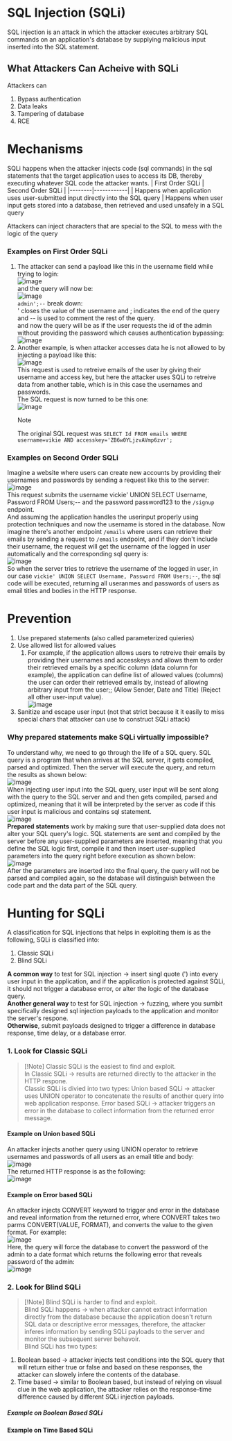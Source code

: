 # SQL Injection (SQLi)
SQL injection is an attack in which the attacker executes arbitrary SQL commands on an application's database by supplying malicious input inserted into the SQL statement. 
## What Attackers Can Acheive with SQLi
Attackers can
1. Bypass authentication
2. Data leaks
3. Tampering of database
4. RCE

# Mechanisms
SQLi happens when the attacker injects code (sql commands) in the sql statements that the target application uses to access its DB, thereby executing whatever SQL code the attacker wants. 
| First Order SQLi       | Second Order SQLi           |
|--------|------------|
| Happens when application uses user-submitted input directly into the SQL query | Happens when user input gets stored into a database, then retrieved and used unsafely in a SQL query
 
Attackers can inject characters that are special to the SQL to mess with the logic of the query</br>
### Examples on First Order SQLi
1. The attacker can send a payload like this in the username field while trying to login:</br>
  ![image](https://github.com/user-attachments/assets/d43e3fb8-4e5a-4293-b2f8-93b39c508739) </br>
  and the query will now be: </br>
  ![image](https://github.com/user-attachments/assets/b656954a-d0c7-4fc0-8692-cb60498c2a8a) </br>
  `admin';--` break down:</br>
         ' closes the value of the username and ; indicates the end of the query and -- is used to comment the rest of the query.</br>
   and now the query will be as if the user requests the id of the admin without providing the password which causes authentication bypassing:</br>
   ![image](https://github.com/user-attachments/assets/7f79985c-3b6a-4abc-a1c8-f71cbe8ee424)</br>
2. Another example, is when attacker accesses data he is not allowed to by injecting a payload like this: </br>
   ![image](https://github.com/user-attachments/assets/592b5ac8-e7a6-4ad3-8c0e-a21eb101142d)</br>
   This request is used to retreive emails of the user by giving their username and access key, but here the attacker uses SQLi to retreive data from another table, which is in this case the usernames and passwords.</br>
   The SQL request is now turned to be this one:</br>
   ![image](https://github.com/user-attachments/assets/4bd540fc-d4eb-4cea-ae5c-5a21e65252ec)</br>
   >[!Note]
   >The original SQL request was `SELECT Id FROM emails WHERE username=vikie AND accesskey='ZB6w0YLjzvAVmp6zvr';` </br>
### Examples on Second Order SQLi
Imagine a website where users can create new accounts by providing their usernames and passwords by sending a request like this to the server:</br>
![image](https://github.com/user-attachments/assets/39ff51df-8e8d-414f-891b-ffa6b3d179f4)</br>
This request submits the username vickie' UNION SELECT Username, Password FROM Users;-- and the password password123 to the `/signup` endpoint.</br>
And assuming the application handles the userinput properly using protection techniques and now the username is stored in the database. Now imagine there's another endpoint `/emails` where users can retrieve their emails by sending a request to `/emails` endpoint, and if they don't include their username, the request will get the username of the logged in user automatically and the corresponding sql query is:</br>
![image](https://github.com/user-attachments/assets/dc8767a2-2c88-4311-8be6-8368fff3b219)</br>
So when the server tries to retrieve the username of the logged in user, in our case `vickie' UNION SELECT Username,
Password FROM Users;--`, the sql code will be executed, returning all useranmes and passwords of users as email titles and bodies in the HTTP response.</br>
# Prevention
1. Use prepared statements (also called parameterized quieries)
2. Use allowed list for allowed values
   1. For example, if the application allows users to retreive their emails by providing their usernames and accesskeys and allows them to order their retrieved emails by a specific column (data column for example), the application can define list of allowed values (columns) the user can order their retrieved emails by, instead of allowing arbitrary input from the user;; (Allow Sender, Date and Title) (Reject all other user-input value).</br>![image](https://github.com/user-attachments/assets/ee5c19d1-250b-4319-beb0-1c4002cc1200)</br>
3. Sanitize and escape user input (not that strict because it it easily to miss special chars that attacker can use to construct SQLi attack)

### Why prepared statements make SQLi virtually impossible?
To understand why, we need to go through the life of a SQL query. SQL query is a program that when arrives at the SQL server, it gets compiled, parsed and optimized. Then the server will execute the query, and return the results as shown below:
</br>![image](https://github.com/user-attachments/assets/91a4f084-6c11-4d96-b0c4-9c1bd26805f0)</br>
When injecting user input into the SQL query, user input will be sent along with the query to the SQL server and and then gets compiled, parsed and optimized, meaning that it will be interpreted by the server as code if this user input is malicious and contains sql statement. </br>
![image](https://github.com/user-attachments/assets/646e7249-2849-475b-a886-75e4385f326c)</br>
**Prepared statements** work by making sure that user-supplied data does not alter your SQL query's logic. SQL statements are sent and compiled by the server before any user-supplied parameters are inserted, meaning that you define the SQL logic first, compile it and then insert user-supplied parameters into the query right before execution as shown below:</br>
![image](https://github.com/user-attachments/assets/44ea13f3-4a6b-4299-84ab-bfa7b159683b)</br>
After the parameters are inserted into the final query, the query will not be parsed and compiled again, so the database will distinguish between the code part and the data part of the SQL query.
# Hunting for SQLi 
A classification for SQL injections that helps in exploiting them is as the following, SQLi is classified into:</br>
1. Classic SQLi
2. Blind SQLi </br>

**A common way** to test for SQL injection -> insert singl quote (') into every user input in the application, and if the application is protected against SQLi, it should not trigger a database error, or alter the logic of the database query.</br>
**Another general way** to test for SQL injection -> fuzzing, where you sumbit specifically designed sql injection payloads to the application and monitor the server's respone.</br>
**Otherwise**, submit payloads designed to trigger a difference in database response, time delay, or a database error. </br>
### 1. Look for Classic SQLi
>[!Note] Classic SQLi is the easiest to find and exploit.</br>
In Classic SQLi -> results are returned directly to the attacker in the HTTP respone.</br>
Classic SQLi is divied into two types:
>Union based SQLi -> attacker uses UNION operator to concatenate the results of another query into web application response.
>Error based SQLi -> attacker triggers an error in the database to collect information from the returned error message.
#### Example on Union based SQLi
An attacker injects another query using UNION operator to retrieve usernames and passwords of all users as an email title and body:</br>
![image](https://github.com/user-attachments/assets/febea087-3945-43fe-8743-d250b8308980) </br>
The returned HTTP response is as the following:</br>
![image](https://github.com/user-attachments/assets/37bb90e4-d83d-4125-856b-c2c6cb3c0726)</br>

#### Example on Error based SQLi
An attacker injects CONVERT keyword to trigger and error in the database and reveal information from the returned error, where CONVERT takes two parms CONVERT(VALUE, FORMAT), and converts the value to the given format. For example: </br>
![image](https://github.com/user-attachments/assets/d558b236-eb32-4bfc-84bc-a872f4ce75d1)</br>
Here, the query will force the database to convert the password of the admin to a date format which returns the following error that reveals password of the admin:</br>
![image](https://github.com/user-attachments/assets/edc926b1-1241-4c48-bc4a-c2e85c88683f)

### 2. Look for Blind SQLi
>[!Note] Blind SQLi is harder to find and exploit.</br>
Blind SQLi happens -> when attacker cannot extract information directly from the database because the application doesn't return SQL data or descriptive error messages, therefore, the attacker inferes information by sending SQLi payloads to the server and monitor the subsequent server behavoir.</br>
Blind SQLi has two types:
1. Boolean based -> attacker injects test conditions into the SQL query that will return either true or false and based on these responses, the attacker can slowely infere the contents of the database. 
2. Time based -> similar to Boolean based, but instead of relying on visual clue in the web application, the attacker relies on the response-time difference caused by different SQLi injection payloads.
##### Example on Boolean Based SQLi

#### Example on Time Based SQLi
